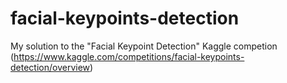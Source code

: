 # facial-keypoints-detection
My solution to the "Facial Keypoint Detection" Kaggle competion (https://www.kaggle.com/competitions/facial-keypoints-detection/overview)
